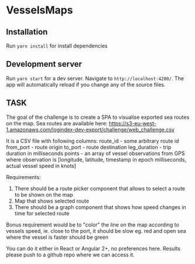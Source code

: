 # VesselsMaps

## Installation
Run `yarn install` for install dependencies
## Development server

Run `yarn start` for a dev server. Navigate to `http://localhost:4200/`. The app will automatically reload if you change any of the source files.

## TASK

The goal of the challenge is to create a SPA to visualise exported sea routes on the map.
Sea routes are available here:
https://s3-eu-west-1.amazonaws.com/logindex-dev-export/challenge/web_challenge.csv

It is a CSV file with following columns:
route_id - some arbitrary route id
from_port - route origin
to_port - route destination
leg_duration - trip duration in milliseconds
points - an array of vessel observations from GPS where observation is [longitude, latitude, timestamp in epoch milliseconds, actual vessel speed in knots]

Requirements:
1. There should be a route picker component that allows to select a route to be shown on the map
2. Map that shows selected route
3. There should be a graph component that shows how speed changes in time for selected route

Bonus requirement would be to "color" the line on the map according to vessels speed, ie. close to the port, it should be slow eg. red and open sea where the vessel is faster should be green

You can do it either in React or Angular 2+, no preferences here.
Results please push to a github repo where we can access it.